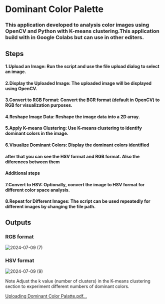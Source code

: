 # Dominant Color Palette

### This application developed to analysis color images using OpenCV and Python with K-means clustering.This application build with in Google Colabs but can use in other editers.

## Steps

#### 1.Upload an Image: Run the script and use the file upload dialog to select an image.

#### 2.Display the Uploaded Image: The uploaded image will be displayed using OpenCV.

#### 3.Convert to RGB Format: Convert the BGR format (default in OpenCV) to RGB for visualization purposes.

#### 4.Reshape Image Data: Reshape the image data into a 2D array.

#### 5.Apply K-means Clustering: Use K-means clustering to identify dominant colors in the image.

#### 6.Visualize Dominant Colors: Display the dominant colors identified



#### after that you can see the HSV format and RGB format. Also the diferences between them

#### Additional steps

#### 7.Convert to HSV: Optionally, convert the image to HSV format for different color space analysis.

#### 8.Repeat for Different Images: The script can be used repeatedly for different images by changing the file path.

## Outputs

### RGB format
![2024-07-09 (7)](https://github.com/malmiO/Dominant-Color-Palette/assets/152839482/de8631f1-eb88-48e2-993a-4d3d088d0645)

### HSV format
![2024-07-09 (9)](https://github.com/malmiO/Dominant-Color-Palette/assets/152839482/0d18927b-8c19-45b9-94ee-c3b2158cda16)

Note
Adjust the k value (number of clusters) in the K-means clustering section to experiment different numbers of dominant colors.

[Uploading Dominant Color Palatte.pdf…]()
